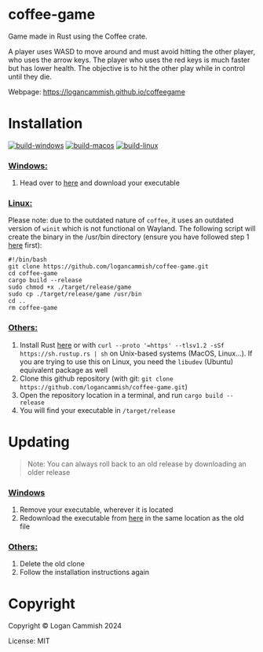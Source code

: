 # coffee-game

Game made in Rust using the Coffee crate. 

A player uses WASD to move around and must avoid hitting the other player, who uses the arrow keys. The player who uses the red keys is much faster but has lower health. The objective is to hit the other play while in control until they die.


Webpage: https://logancammish.github.io/coffeegame 
 



# Installation
[![build-windows](https://github.com/logancammish/coffee-game/actions/workflows/windows.yml/badge.svg)](https://github.com/logancammish/coffee-game/actions/workflows/windows.yml)
[![build-macos](https://github.com/logancammish/coffee-game/actions/workflows/macos.yml/badge.svg)](https://github.com/logancammish/coffee-game/actions/workflows/macos.yml)
[![build-linux](https://github.com/logancammish/coffee-game/actions/workflows/linux.yml/badge.svg)](https://github.com/logancammish/coffee-game/actions/workflows/linux.yml)

### <ins>Windows:</ins>
1. Head over to [here](https://github.com/logancammish/coffee-game/releases/latest) and download your executable

### <ins>Linux:</ins>
Please note: due to the outdated nature of `coffee`, it uses an outdated version of `winit` which is not functional on Wayland.
The following script will create the binary in the /usr/bin directory (ensure you have followed step 1 [here](https://github.com/logancammish/coffee-game#others) first):
```
#!/bin/bash
git clone https://github.com/logancammish/coffee-game.git
cd coffee-game
cargo build --release
sudo chmod +x ./target/release/game
sudo cp ./target/release/game /usr/bin
cd ..
rm coffee-game
```

### <ins>Others:</ins>
1. Install Rust [here](https://www.rust-lang.org/tools/install) or with `curl --proto '=https' --tlsv1.2 -sSf https://sh.rustup.rs | sh` on Unix-based systems (MacOS, Linux...). If you are trying to use this on Linux, you need the `libudev` (Ubuntu) equivalent package as well
2. Clone this github repository (with git: `git clone https://github.com/logancammish/coffee-game.git`)
3. Open the repository location in a terminal, and run `cargo build --release`
4. You will find your executable in `/target/release`

# Updating
> Note: You can always roll back to an old release by downloading an older release

### <ins>Windows</ins>
1. Remove your executable, wherever it is located
2. Redownload the executable from [here](https://github.com/logancammish/coffee-game/releases/latest) in the same location as the old file

### <ins>Others:</ins>
1. Delete the old clone
2. Follow the installation instructions again
   
# Copyright
Copyright © Logan Cammish 2024

License: MIT

